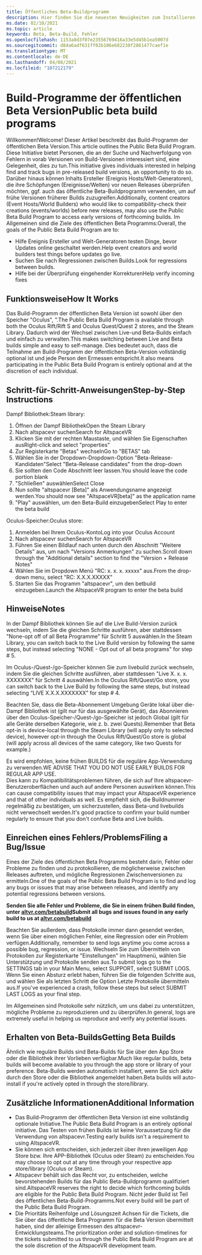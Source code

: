 ```yaml
---
title: Öffentliches Beta-Buildprogramm
description: Hier finden Sie die neuesten Neuigkeiten zum Installieren und Einreichen von Fehlern für das neueste "altspacevr Beta Build"-Programm.
ms.date: 02/10/2021
ms.topic: article
keywords: Beta, Beta-Build, Fehler
ms.openlocfilehash: 1153a8d3f07e23556769416a33e5d45b1ea5007d
ms.sourcegitcommit: d84a6adf631ff02b106e682238f2861477caef1e
ms.translationtype: MT
ms.contentlocale: de-DE
ms.lasthandoff: 04/08/2021
ms.locfileid: "107212179"
---
```

# <a name="public-beta-build-programs"></a><span data-ttu-id="19305-104">Build-Programme der öffentlichen Beta Version</span><span class="sxs-lookup"><span data-stu-id="19305-104">Public beta build programs</span></span>

<span data-ttu-id="19305-105">Willkommen!</span><span class="sxs-lookup"><span data-stu-id="19305-105">Welcome!</span></span> <span data-ttu-id="19305-106">Dieser Artikel beschreibt das Build-Programm der öffentlichen Beta Version.</span><span class="sxs-lookup"><span data-stu-id="19305-106">This article outlines the Public Beta Build Program.</span></span> <span data-ttu-id="19305-107">Diese Initiative bietet Personen, die an der Suche und Nachverfolgung von Fehlern in vorab Versionen von Build-Versionen interessiert sind, eine Gelegenheit, dies zu tun.</span><span class="sxs-lookup"><span data-stu-id="19305-107">This initiative gives individuals interested in helping find and track bugs in pre-released build versions, an opportunity to do so.</span></span> <span data-ttu-id="19305-108">Darüber hinaus können Inhalts Ersteller (Ereignis Hosts/Welt-Generatoren), die ihre Schöpfungen (Ereignisse/Welten) vor neuen Releases überprüfen möchten, ggf. auch das öffentliche Beta-Buildprogramm verwenden, um auf frühe Versionen früherer Builds zuzugreifen.</span><span class="sxs-lookup"><span data-stu-id="19305-108">Additionally, content creators (Event Hosts/World Builders) who would like to compatibility-check their creations (events/worlds) before new releases, may also use the Public Beta Build Program to access early versions of forthcoming builds.</span></span> <span data-ttu-id="19305-109">Im Allgemeinen sind die Ziele des öffentlichen Beta Programms:</span><span class="sxs-lookup"><span data-stu-id="19305-109">Overall, the goals of the Public Beta Build Program are to:</span></span> 

* <span data-ttu-id="19305-110">Hilfe Ereignis Ersteller und Welt-Generatoren testen Dinge, bevor Updates online geschaltet werden.</span><span class="sxs-lookup"><span data-stu-id="19305-110">Help event creators and world builders test things before updates go live.</span></span>  
* <span data-ttu-id="19305-111">Suchen Sie nach Regressionen zwischen Builds.</span><span class="sxs-lookup"><span data-stu-id="19305-111">Look for regressions between builds.</span></span> 
* <span data-ttu-id="19305-112">Hilfe bei der Überprüfung eingehender Korrekturen</span><span class="sxs-lookup"><span data-stu-id="19305-112">Help verify incoming fixes</span></span> 
 
## <a name="how-it-works"></a><span data-ttu-id="19305-113">Funktionsweise</span><span class="sxs-lookup"><span data-stu-id="19305-113">How It Works</span></span>

<span data-ttu-id="19305-114">Das Build-Programm der öffentlichen Beta Version ist sowohl über den Speicher "Oculus", ".</span><span class="sxs-lookup"><span data-stu-id="19305-114">The Public Beta Build Program is available through both the Oculus Rift/Rift S and Oculus Quest/Quest 2 stores, and the Steam Library.</span></span> <span data-ttu-id="19305-115">Dadurch wird der Wechsel zwischen Live-und Beta-Builds einfach und einfach zu verwalten.</span><span class="sxs-lookup"><span data-stu-id="19305-115">This makes switching between Live and Beta builds simple and easy to self-manage.</span></span> <span data-ttu-id="19305-116">Dies bedeutet auch, dass die Teilnahme am Build-Programm der öffentlichen Beta-Version vollständig optional ist und jede Person den Ermessen entspricht.</span><span class="sxs-lookup"><span data-stu-id="19305-116">It also means participating in the Public Beta Build Program is entirely optional and at the discretion of each individual.</span></span> 

## <a name="step-by-step-instructions"></a><span data-ttu-id="19305-117">Schritt-für-Schritt-Anweisungen</span><span class="sxs-lookup"><span data-stu-id="19305-117">Step-by-Step Instructions</span></span>  

<span data-ttu-id="19305-118">Dampf Bibliothek:</span><span class="sxs-lookup"><span data-stu-id="19305-118">Steam library:</span></span>

1. <span data-ttu-id="19305-119">Öffnen der Dampf Bibliothek</span><span class="sxs-lookup"><span data-stu-id="19305-119">Open the Steam Library</span></span>
2. <span data-ttu-id="19305-120">Nach altspacevr suchen</span><span class="sxs-lookup"><span data-stu-id="19305-120">Search for AltspaceVR</span></span>
3. <span data-ttu-id="19305-121">Klicken Sie mit der rechten Maustaste, und wählen Sie Eigenschaften aus</span><span class="sxs-lookup"><span data-stu-id="19305-121">Right-click and select "properties"</span></span>
4. <span data-ttu-id="19305-122">Zur Registerkarte "Betas" wechseln</span><span class="sxs-lookup"><span data-stu-id="19305-122">Go to "BETAS" tab</span></span>
5. <span data-ttu-id="19305-123">Wählen Sie in der Dropdown-Dropdown-Option "Beta-Release-Kandidaten"</span><span class="sxs-lookup"><span data-stu-id="19305-123">Select "Beta-Release candidates" from the drop-down</span></span>
6. <span data-ttu-id="19305-124">Sie sollten den Code Abschnitt leer lassen.</span><span class="sxs-lookup"><span data-stu-id="19305-124">You should leave the code portion blank</span></span>
7. <span data-ttu-id="19305-125">"Schließen" auswählen</span><span class="sxs-lookup"><span data-stu-id="19305-125">Select Close</span></span>
8. <span data-ttu-id="19305-126">Nun sollte "altspacevr [Beta]" als Anwendungsname angezeigt werden.</span><span class="sxs-lookup"><span data-stu-id="19305-126">You should now see "AltspaceVR[beta]" as the application name</span></span>
9. <span data-ttu-id="19305-127">"Play" auswählen, um den Beta-Build einzugeben</span><span class="sxs-lookup"><span data-stu-id="19305-127">Select Play to enter the beta build</span></span>

<span data-ttu-id="19305-128">Oculus-Speicher:</span><span class="sxs-lookup"><span data-stu-id="19305-128">Oculus store:</span></span>

1. <span data-ttu-id="19305-129">Anmelden bei Ihrem Oculus-Konto</span><span class="sxs-lookup"><span data-stu-id="19305-129">Log into your Oculus Account</span></span>
2. <span data-ttu-id="19305-130">Nach altspacevr suchen</span><span class="sxs-lookup"><span data-stu-id="19305-130">Search for AltspaceVR</span></span>
3. <span data-ttu-id="19305-131">Führen Sie einen Bildlauf nach unten durch den Abschnitt "Weitere Details" aus, um nach "Versions Anmerkungen" zu suchen.</span><span class="sxs-lookup"><span data-stu-id="19305-131">Scroll down through the "Additional details" section to find the "Version + Release Notes"</span></span>
4. <span data-ttu-id="19305-132">Wählen Sie im Dropdown Menü "RC: x. x. x. xxxxx" aus.</span><span class="sxs-lookup"><span data-stu-id="19305-132">From the drop-down menu, select "RC: X.X.X.XXXXX"</span></span>
5. <span data-ttu-id="19305-133">Starten Sie das Programm "altspacevr", um den betbuild einzugeben.</span><span class="sxs-lookup"><span data-stu-id="19305-133">Launch the AltspaceVR program to enter the beta build</span></span>

## <a name="notes"></a><span data-ttu-id="19305-134">Hinweise</span><span class="sxs-lookup"><span data-stu-id="19305-134">Notes</span></span>

<span data-ttu-id="19305-135">In der Dampf Bibliothek können Sie auf die Live Build-Version zurück wechseln, indem Sie die gleichen Schritte ausführen, aber stattdessen "None-opt off of all Beta Programme" für Schritt 5 auswählen.</span><span class="sxs-lookup"><span data-stu-id="19305-135">In the Steam Library, you can switch back to the Live Build version by following the same steps, but instead selecting "NONE - Opt out of all beta programs" for step # 5.</span></span> 

<span data-ttu-id="19305-136">Im Oculus-/Quest-/go-Speicher können Sie zum livebuild zurück wechseln, indem Sie die gleichen Schritte ausführen, aber stattdessen "Live X. x. x. XXXXXXX" für Schritt 4 auswählen.</span><span class="sxs-lookup"><span data-stu-id="19305-136">In the Oculus Rift/Quest/Go store, you can switch back to the Live Build by following the same steps, but instead selecting “LIVE X.X.X.XXXXXXX” for step # 4.</span></span> 

<span data-ttu-id="19305-137">Beachten Sie, dass die Beta-Abonnement Umgebung Geräte lokal über die-Dampf Bibliothek ist (gilt nur für das ausgewählte Gerät), das Abonnieren über den Oculus-Speicher-/Quest-/go-Speicher ist jedoch Global (gilt für alle Geräte derselben Kategorie, wie z. b. zwei Quests).</span><span class="sxs-lookup"><span data-stu-id="19305-137">Remember that Beta opt-in is device-local through the Steam Library (will apply only to selected device), however opt-in through the Oculus Rift/Quest/Go store is global (will apply across all devices of the same category, like two Quests for example.)</span></span> 

<span data-ttu-id="19305-138">Es wird empfohlen, keine frühen BUILDS für die reguläre App-Verwendung zu verwenden.</span><span class="sxs-lookup"><span data-stu-id="19305-138">WE ADVISE THAT YOU DO NOT USE EARLY BUILDS FOR REGULAR APP USE.</span></span>  
<span data-ttu-id="19305-139">Dies kann zu Kompatibilitätsproblemen führen, die sich auf Ihre altspacevr-Benutzeroberflächen und auch auf andere Personen auswirken können.</span><span class="sxs-lookup"><span data-stu-id="19305-139">This can cause compatibility issues that may impact your AltspaceVR experience and that of other individuals as well.</span></span> <span data-ttu-id="19305-140">Es empfiehlt sich, die Buildnummer regelmäßig zu bestätigen, um sicherzustellen, dass Beta-und livebuilds nicht verwechselt werden.</span><span class="sxs-lookup"><span data-stu-id="19305-140">It's good practice to confirm your build number regularly to ensure that you don't confuse Beta and Live builds.</span></span> 

## <a name="filing-a-bugissue"></a><span data-ttu-id="19305-141">Einreichen eines Fehlers/Problems</span><span class="sxs-lookup"><span data-stu-id="19305-141">Filing a Bug/Issue</span></span>

<span data-ttu-id="19305-142">Eines der Ziele des öffentlichen Beta Programms besteht darin, Fehler oder Probleme zu finden und zu protokollieren, die möglicherweise zwischen Releases auftreten, und mögliche Regressionen Zwischenversionen zu ermitteln.</span><span class="sxs-lookup"><span data-stu-id="19305-142">One of the goals of the Public Beta Build Program is to find and log any bugs or issues that may arise between releases, and identify any potential regressions between versions.</span></span>  

<span data-ttu-id="19305-143">**Senden Sie alle Fehler und Probleme, die Sie in einem frühen Build finden, unter [altvr.com/betabuild](https://help.altvr.com/hc/requests/new?ticket_form_id=360004678833)**</span><span class="sxs-lookup"><span data-stu-id="19305-143">**Submit all bugs and issues found in any early build to us at [altvr.com/betabuild](https://help.altvr.com/hc/requests/new?ticket_form_id=360004678833)**</span></span>

<span data-ttu-id="19305-144">Beachten Sie außerdem, dass Protokolle immer dann gesendet werden, wenn Sie über einen möglichen Fehler, eine Regression oder ein Problem verfügen.</span><span class="sxs-lookup"><span data-stu-id="19305-144">Additionally, remember to send logs anytime you come across a possible bug, regression, or issue.</span></span> <span data-ttu-id="19305-145">Wechseln Sie zum Übermitteln von Protokollen zur Registerkarte "Einstellungen" im Hauptmenü, wählen Sie Unterstützung und Protokolle senden aus.</span><span class="sxs-lookup"><span data-stu-id="19305-145">To submit logs go to the SETTINGS tab in your Main Menu, select SUPPORT, select SUBMIT LOGS.</span></span> <span data-ttu-id="19305-146">Wenn Sie einen Absturz erlebt haben, führen Sie die folgenden Schritte aus, und wählen Sie als letzten Schritt die Option Letzte Protokolle übermitteln aus.</span><span class="sxs-lookup"><span data-stu-id="19305-146">If you've experienced a crash, follow these steps but select SUBMIT LAST LOGS as your final step.</span></span> 

<span data-ttu-id="19305-147">Im Allgemeinen sind Protokolle sehr nützlich, um uns dabei zu unterstützen, mögliche Probleme zu reproduzieren und zu überprüfen.</span><span class="sxs-lookup"><span data-stu-id="19305-147">In general, logs are extremely useful in helping us reproduce and verify any potential issues.</span></span> 

## <a name="getting-beta-builds"></a><span data-ttu-id="19305-148">Erhalten von Beta-Builds</span><span class="sxs-lookup"><span data-stu-id="19305-148">Getting Beta Builds</span></span>

<span data-ttu-id="19305-149">Ähnlich wie reguläre Builds sind Beta-Builds für Sie über den App Store oder die Bibliothek ihrer Vorlieben verfügbar.</span><span class="sxs-lookup"><span data-stu-id="19305-149">Much like regular builds, beta builds will become available to you through the app store or library of your preference.</span></span> <span data-ttu-id="19305-150">Beta-Builds werden automatisch installiert, wenn Sie sich aktiv durch den Store oder die Bibliothek angemeldet haben.</span><span class="sxs-lookup"><span data-stu-id="19305-150">Beta builds will auto-install if you're actively opted in through the store/library.</span></span> 

## <a name="additional-information"></a><span data-ttu-id="19305-151">Zusätzliche Informationen</span><span class="sxs-lookup"><span data-stu-id="19305-151">Additional Information</span></span>

* <span data-ttu-id="19305-152">Das Build-Programm der öffentlichen Beta Version ist eine vollständig optionale Initiative.</span><span class="sxs-lookup"><span data-stu-id="19305-152">The Public Beta Build Program is an entirely optional initiative.</span></span> <span data-ttu-id="19305-153">Das Testen von frühen Builds ist keine Voraussetzung für die Verwendung von altspacevr.</span><span class="sxs-lookup"><span data-stu-id="19305-153">Testing early builds isn't a requirement to using AltspaceVR.</span></span> 
* <span data-ttu-id="19305-154">Sie können sich entscheiden, sich jederzeit über ihren jeweiligen App Store bzw. Ihre APP-Bibliothek (Oculus oder Steam) zu entscheiden.</span><span class="sxs-lookup"><span data-stu-id="19305-154">You may choose to opt out at any time through your respective app store/library (Oculus or Steam).</span></span>  
* <span data-ttu-id="19305-155">Altspacevr behält sich das Recht vor, zu entscheiden, welche bevorstehenden Builds für das Public Beta-Buildprogramm qualifiziert sind.</span><span class="sxs-lookup"><span data-stu-id="19305-155">AltspaceVR reserves the right to decide which forthcoming builds are eligible for the Public Beta Build Program.</span></span> <span data-ttu-id="19305-156">Nicht jeder Build ist Teil des öffentlichen Beta-Build-Programms.</span><span class="sxs-lookup"><span data-stu-id="19305-156">Not every build will be part of the Public Beta Build Program.</span></span> 
* <span data-ttu-id="19305-157">Die Prioritäts Reihenfolge und Lösungszeit Achsen für die Tickets, die Sie über das öffentliche Beta Programm für die Beta Version übermittelt haben, sind der alleinige Ermessen des altspacevr-Entwicklungsteams.</span><span class="sxs-lookup"><span data-stu-id="19305-157">The prioritization order and solution-timelines for the tickets submitted to us through the Public Beta Build Program are at the sole discretion of the AltspaceVR development team.</span></span> 